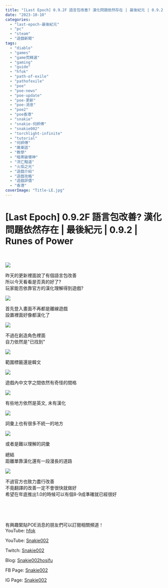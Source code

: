```yaml
---
title: "[Last Epoch] 0.9.2F 語言包改善? 漢化問題依然存在 | 最後紀元 | 0.9.2 | Runes of Power"
date: "2023-10-10"
categories: 
  - "last-epoch-最後紀元"
  - "pc"
  - "steam"
  - "遊戲新聞"
tags: 
  - "diablo"
  - "games"
  - "game荒精選"
  - "gaming"
  - "guide"
  - "hfok"
  - "path-of-exile"
  - "pathofexile"
  - "poe"
  - "poe-news"
  - "poe-update"
  - "poe-更新"
  - "poe-消息"
  - "poe2"
  - "poe香港"
  - "snakie"
  - "snakie-何師傅"
  - "snakie002"
  - "torchlight-infinite"
  - "tutorial"
  - "何師傅"
  - "廣東話"
  - "教學"
  - "暗黑破壞神"
  - "流亡黯道"
  - "火炬之光"
  - "遊戲介紹"
  - "遊戲攻略"
  - "遊戲評價"
  - "香港"
coverImage: "Title-LE.jpg"
---
```


# \[Last Epoch\] 0.9.2F 語言包改善? 漢化問題依然存在 | 最後紀元 | 0.9.2 | Runes of Power

  
   

  
![](WordPress/1-2-1024x202.png)  

  
昨天的更新裡面說了有個語言包改善  
所以今天看看是否真的好了?  
玩家能否依靠官方的漢化理解得到遊戲?  

  
![](WordPress/2-3.png)  

  
首先登入畫面不再都是離線遊戲  
設置裡面好像都漢化了  

  
![](WordPress/3-4.png)  

  
不過在創造角色裡面  
自力依然是"已找到"  

  
![](WordPress/4-1.png)  

  
範圍標籤還是韓文  

  
![](WordPress/5-1.png)  

  
遊戲內中文字之間依然有奇怪的間格  

  
![](WordPress/6-1.png)  

  
有些地方依然是英文, 未有漢化  

  
![](WordPress/7.png)  

  
詞彙上也有很多不統一的地方  

  
![](WordPress/8.png)  

  
或者是難以理解的詞彙  

  
總結  
距離單靠漢化還有一段漫長的道路  

  
![](WordPress/9.png)  

  
不過官方也致力盡行改善  
不竟翻譯的改善一定不會很快就做好  
希望在年底推出1.0的時候可以有個8-9成準確就已經很好  

  
   

  
   

  
有興趣緊貼POE消息的朋友們可以訂閱相關頻道！  
YouTube: [hfok](https://www.youtube.com/channel/UC2m4uqcEr8pIxkO6odaDHjw/)  

  
  

  
  
YouTube: [Snakie002](https://www.youtube.com/c/Snakie002/)  

  
Twitch: [Snakie002](https://www.twitch.tv/snakie002/)  

  
Blog: [Snakie002hosifu](https://snakie002hosifu.blog/)  

  
FB Page: [Snakie002](https://www.facebook.com/Snakie002/)  

  
IG Page: [Snakie002](https://www.instagram.com/snakie002/)
